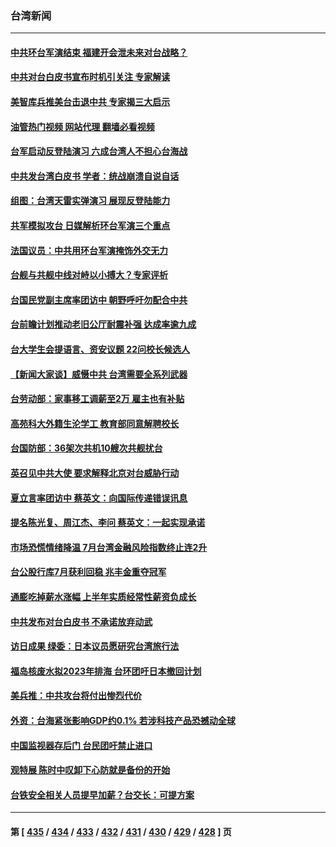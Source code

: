 ### 台湾新闻
---
#### [中共环台军演结束 福建开会泄未来对台战略？](../../pages/ncid1349361/n13794872.md?08110845) 
#### [中共对台白皮书宣布时机引关注 专家解读](../../pages/ncid1349361/n13799899.md?08110845) 
#### [美智库兵推美台击退中共 专家揭三大启示](../../pages/ncid1349361/n13799676.md?08110845) 
#### [油管热门视频 网站代理 翻墙必看视频](http://209.222.30.114:81/youtube.html?08110845)
#### [台军启动反登陆演习 六成台湾人不担心台海战](../../pages/ncid1349361/n13799848.md?08110845) 
#### [中共发台湾白皮书 学者：统战崩溃自说自话](../../pages/ncid1349361/n13799906.md?08110845) 
#### [组图：台湾天雷实弹演习 展现反登陆能力](../../pages/ncid1349361/n13799607.md?08110845) 
#### [共军模拟攻台 日媒解析环台军演三个重点](../../pages/ncid1349361/n13799801.md?08110845) 
#### [法国议员：中共用环台军演掩饰外交无力](../../pages/ncid1349361/n13799772.md?08110845) 
#### [台舰与共舰中线对峙以小搏大？专家评析](../../pages/ncid1349361/n13799723.md?08110845) 
#### [台国民党副主席率团访中 朝野呼吁勿配合中共](../../pages/ncid1349361/n13799716.md?08110845) 
#### [台前瞻计划推动老旧公厅耐震补强 达成率逾九成](../../pages/ncid1349361/n13799765.md?08110845) 
#### [台大学生会提语言、资安议题 22问校长候选人](../../pages/ncid1349361/n13799767.md?08110845) 
#### [【新闻大家谈】威慑中共 台湾需要全系列武器](../../pages/ncid1349361/n13799721.md?08110845) 
#### [台劳动部：家事移工调薪至2万 雇主也有补贴](../../pages/ncid1349361/n13799741.md?08110845) 
#### [高苑科大外籍生沦学工 教育部同意解聘校长](../../pages/ncid1349361/n13799746.md?08110845) 
#### [台国防部：36架次共机10艘次共舰扰台](../../pages/ncid1349361/n13799668.md?08110845) 
#### [英召见中共大使 要求解释北京对台威胁行动](../../pages/ncid1349361/n13799683.md?08110845) 
#### [夏立言率团访中 蔡英文：向国际传递错误讯息](../../pages/ncid1349361/n13799727.md?08110845) 
#### [提名陈光复、周江杰、李问 蔡英文：一起实现承诺](../../pages/ncid1349361/n13799707.md?08110845) 
#### [市场恐慌情绪降温 7月台湾金融风险指数终止连2升](../../pages/ncid1349361/n13799711.md?08110845) 
#### [台公股行库7月获利回稳 兆丰金重夺冠军](../../pages/ncid1349361/n13799659.md?08110845) 
#### [通膨吃掉薪水涨幅 上半年实质经常性薪资负成长](../../pages/ncid1349361/n13799709.md?08110845) 
#### [中共发布对台白皮书 不承诺放弃动武](../../pages/ncid1349361/n13799712.md?08110845) 
#### [访日成果 绿委：日本议员愿研究台湾旅行法](../../pages/ncid1349361/n13799714.md?08110845) 
#### [福岛核废水拟2023年排海 台环团吁日本撤回计划](../../pages/ncid1349361/n13799704.md?08110845) 
#### [美兵推：中共攻台将付出惨烈代价](../../pages/ncid1349361/n13799701.md?08110845) 
#### [外资：台海紧张影响GDP约0.1% 若涉科技产品恐撼动全球](../../pages/ncid1349361/n13799662.md?08110845) 
#### [中国监视器存后门 台民团吁禁止进口](../../pages/ncid1349361/n13799660.md?08110845) 
#### [观特展 陈时中叹卸下心防就是备份的开始](../../pages/ncid1349361/n13799664.md?08110845) 
#### [台铁安全相关人员提早加薪？台交长：可提方案](../../pages/ncid1349361/n13799645.md?08110845) 

---
#### 第 [ [435](./435.md?08110845) / [434](./434.md?08110845) / [433](./433.md?08110845) / [432](./432.md?08110845) / [431](./431.md?08110845) / [430](./430.md?08110845) / [429](./429.md?08110845) / [428](./428.md?08110845) ] 页

